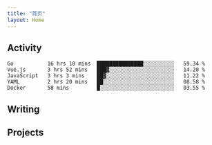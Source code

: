 ```yaml
---
title: "首页"
layout: Home
---
```


## Activity
<!--START_SECTION:waka-->
```text
Go           16 hrs 10 mins  ███████████████░░░░░░░░░░   59.34 % 
Vue.js       3 hrs 52 mins   ███▓░░░░░░░░░░░░░░░░░░░░░   14.20 % 
JavaScript   3 hrs 3 mins    ██▓░░░░░░░░░░░░░░░░░░░░░░   11.22 % 
YAML         2 hrs 20 mins   ██░░░░░░░░░░░░░░░░░░░░░░░   08.58 % 
Docker       58 mins         █░░░░░░░░░░░░░░░░░░░░░░░░   03.55 % 
```
<!--END_SECTION:waka-->

## Writing
<PindedPosts />

## Projects
<Projects />
